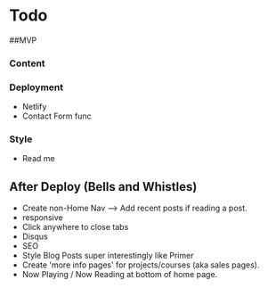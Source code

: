 # Todo 

##MVP
### Content 

### Deployment
* Netlify
* Contact Form func

### Style
* Read me

## After Deploy (Bells and Whistles)
* Create non-Home Nav --> Add recent posts if reading a post.
* responsive
* Click anywhere to close tabs
* Disqus
* SEO
* Style Blog Posts super interestingly like Primer
* Create 'more info pages' for projects/courses (aka sales pages).
* Now Playing / Now Reading at bottom of home page. 
